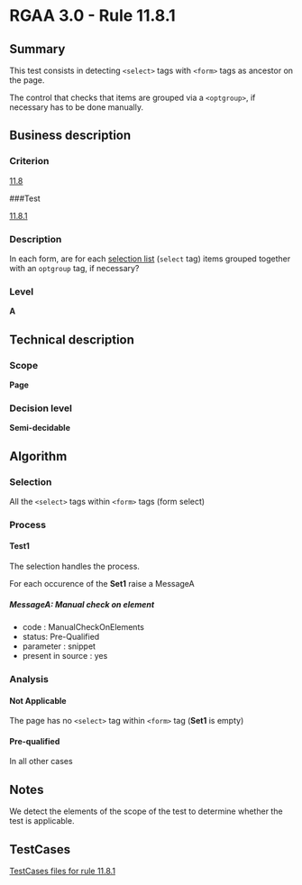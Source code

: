 # RGAA 3.0 -  Rule 11.8.1

## Summary

This test consists in detecting `<select>` tags with `<form>` tags as ancestor on the page.

The control that checks that items are grouped via a `<optgroup>`, if necessary has to be done manually.

## Business description

### Criterion

[11.8](http://disic.github.io/rgaa_referentiel_en/RGAA3.0_Criteria_English_version_v1.html#crit-11-8)

###Test

[11.8.1](http://disic.github.io/rgaa_referentiel_en/RGAA3.0_Criteria_English_version_v1.html#test-11-8-1)

### Description
In each form, are for
    each <a href="http://disic.github.io/rgaa_referentiel_en/RGAA3.0_Glossary_English_version_v1.html#mListeChoix">selection
  list</a> (<code>select</code> tag) items grouped together with an
    <code>optgroup</code> tag, if necessary? 


### Level

**A**

## Technical description

### Scope

**Page**

### Decision level

**Semi-decidable**

## Algorithm

### Selection

All the `<select>` tags within `<form>` tags (form select)

### Process

#### Test1

The selection handles the process.

For each occurence of the **Set1** raise a MessageA

##### MessageA: Manual check on element

-   code : ManualCheckOnElements
-   status: Pre-Qualified
-   parameter : snippet
-   present in source : yes

### Analysis

#### Not Applicable

The page has no `<select>` tag within `<form>` tag (**Set1** is empty)

#### Pre-qualified

In all other cases

## Notes

We detect the elements of the scope of the test to determine whether the test is applicable.









##  TestCases 

[TestCases files for rule 11.8.1](https://github.com/Asqatasun/Asqatasun/tree/master/rules/rules-rgaa3.0/src/test/resources/testcases/rgaa30/Rgaa30Rule110801/) 


